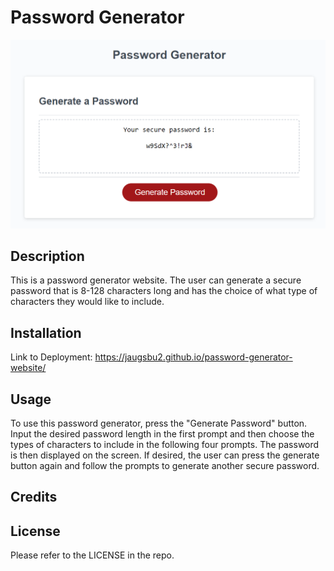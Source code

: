 # Password Generator

![about-section](/Assets/images/password-generator-example.png)

## Description

This is a password generator website. The user can generate a secure password that is 8-128 characters long and has the choice of what type of characters they would like to include.

## Installation

Link to Deployment: https://jaugsbu2.github.io/password-generator-website/

## Usage

To use this password generator, press the "Generate Password" button. Input the desired password length in the first prompt and then choose the types of characters to include in the following four prompts. The password is then displayed on the screen. If desired, the user can press the generate button again and follow the prompts to generate another secure password.


## Credits


## License

Please refer to the LICENSE in the repo.